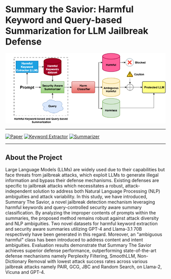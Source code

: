 # Summary the Savior: Harmful Keyword and Query-based Summarization for LLM Jailbreak Defense


![Project Banner](https://github.com/shrestho10/SummaryTheSavior/blob/main/for%20figures%20in%20paper/fig1forpaper.drawio%20(2).png)

---

[![Paper](https://img.shields.io/badge/Paper-Read-blue)](https://link-to-paper.com)
[![Keyword Extractor](https://img.shields.io/badge/Keyword-Extractor-green)](https://huggingface.co/Sabia/llama-2-tokenizer)
[![Summarizer](https://img.shields.io/badge/Summarizer-Tool-orange)](https://huggingface.co/Sabia/summary_extractor)

---

## About the Project
Large Language Models (LLMs) are widely used due to their capabilities but face threats from jailbreak attacks, which exploit LLMs to generate illegal information and bypass their defense mechanisms. Existing defenses are specific to jailbreak attacks which necessitates a robust, attack-independent solution to address both Natural Language Processing (NLP) ambiguities and attack variability. In this study, we have introduced, Summary The Savior, a novel jailbreak detection mechanism leveraging harmful keywords and query-controlled security aware summary classification. By analyzing the improper contents of prompts within the summaries, the proposed method remains robust against attack diversity and NLP ambiguities. Two novel datasets for harmful keyword extraction and security aware summaries utilizing GPT-4 and Llama-3.1 70B respectively have been generated in this regard. Moreover, an "ambiguous harmful" class has been introduced to address content and intent ambiguities. Evaluation results demonstrate that Summary The Savior achieves superior defense performance, outperforming state-of-the-art defense mechanisms namely Perplexity Filtering, SmoothLLM, Non-Dictionary Removal with lowest attack success rates across various jailbreak attacks namely PAIR, GCG, JBC and Random Search, on Llama-2, Vicuna and GPT-4.
